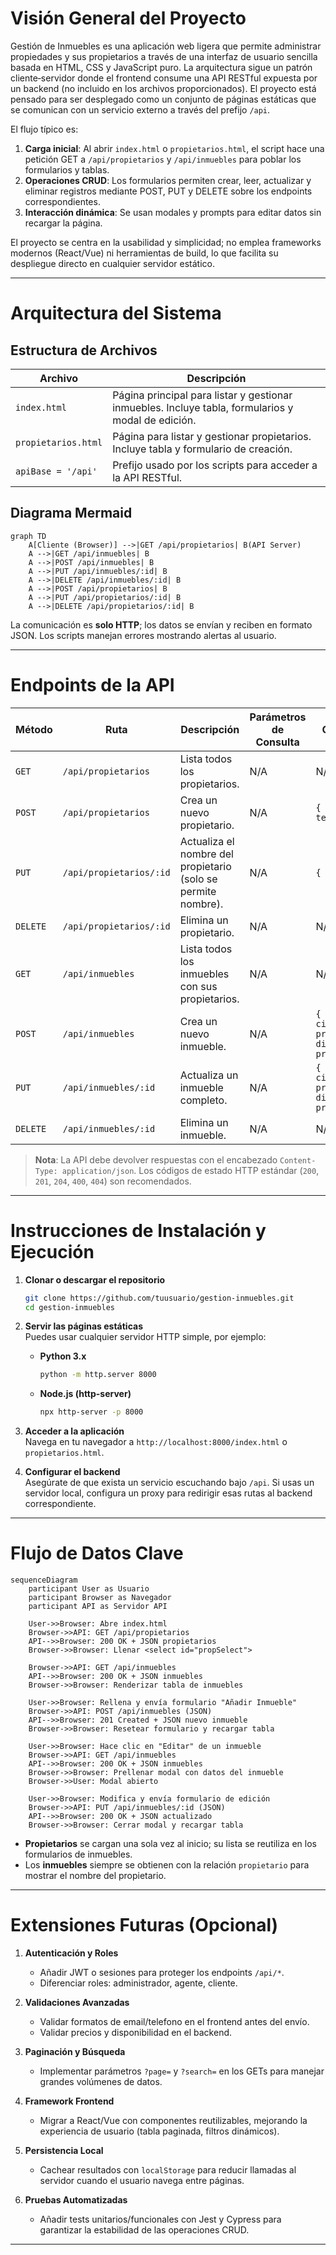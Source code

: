 # Visión General del Proyecto

Gestión de Inmuebles es una aplicación web ligera que permite administrar propiedades y sus propietarios a través de una interfaz de usuario sencilla basada en HTML, CSS y JavaScript puro. La arquitectura sigue un patrón cliente‑servidor donde el frontend consume una API RESTful expuesta por un backend (no incluido en los archivos proporcionados). El proyecto está pensado para ser desplegado como un conjunto de páginas estáticas que se comunican con un servicio externo a través del prefijo `/api`.

El flujo típico es:
1. **Carga inicial**: Al abrir `index.html` o `propietarios.html`, el script hace una petición GET a `/api/propietarios` y `/api/inmuebles` para poblar los formularios y tablas.
2. **Operaciones CRUD**: Los formularios permiten crear, leer, actualizar y eliminar registros mediante POST, PUT y DELETE sobre los endpoints correspondientes.
3. **Interacción dinámica**: Se usan modales y prompts para editar datos sin recargar la página.

El proyecto se centra en la usabilidad y simplicidad; no emplea frameworks modernos (React/Vue) ni herramientas de build, lo que facilita su despliegue directo en cualquier servidor estático.

---

# Arquitectura del Sistema

## Estructura de Archivos
| Archivo | Descripción |
|---------|-------------|
| `index.html` | Página principal para listar y gestionar inmuebles. Incluye tabla, formularios y modal de edición. |
| `propietarios.html` | Página para listar y gestionar propietarios. Incluye tabla y formulario de creación. |
| `apiBase = '/api'` | Prefijo usado por los scripts para acceder a la API RESTful. |

## Diagrama Mermaid

```mermaid
graph TD
    A[Cliente (Browser)] -->|GET /api/propietarios| B(API Server)
    A -->|GET /api/inmuebles| B
    A -->|POST /api/inmuebles| B
    A -->|PUT /api/inmuebles/:id| B
    A -->|DELETE /api/inmuebles/:id| B
    A -->|POST /api/propietarios| B
    A -->|PUT /api/propietarios/:id| B
    A -->|DELETE /api/propietarios/:id| B
```

La comunicación es **solo HTTP**; los datos se envían y reciben en formato JSON. Los scripts manejan errores mostrando alertas al usuario.

---

# Endpoints de la API

| Método | Ruta | Descripción | Parámetros de Consulta | Cuerpo (JSON) |
|--------|------|-------------|-----------------------|---------------|
| `GET` | `/api/propietarios` | Lista todos los propietarios. | N/A | N/A |
| `POST` | `/api/propietarios` | Crea un nuevo propietario. | N/A | `{ nombre, email?, telefono? }` |
| `PUT` | `/api/propietarios/:id` | Actualiza el nombre del propietario (solo se permite nombre). | N/A | `{ nombre }` |
| `DELETE` | `/api/propietarios/:id` | Elimina un propietario. | N/A | N/A |
| `GET` | `/api/inmuebles` | Lista todos los inmuebles con sus propietarios. | N/A | N/A |
| `POST` | `/api/inmuebles` | Crea un nuevo inmueble. | N/A | `{ direccion, ciudad, tipo, precio_alquiler?, disponible, propietario_id }` |
| `PUT` | `/api/inmuebles/:id` | Actualiza un inmueble completo. | N/A | `{ id, direccion, ciudad, tipo, precio_alquiler?, disponible, propietario_id }` |
| `DELETE` | `/api/inmuebles/:id` | Elimina un inmueble. | N/A | N/A |

> **Nota**: La API debe devolver respuestas con el encabezado `Content-Type: application/json`. Los códigos de estado HTTP estándar (`200`, `201`, `204`, `400`, `404`) son recomendados.

---

# Instrucciones de Instalación y Ejecución

1. **Clonar o descargar el repositorio**  
   ```bash
   git clone https://github.com/tuusuario/gestion-inmuebles.git
   cd gestion-inmuebles
   ```

2. **Servir las páginas estáticas**  
   Puedes usar cualquier servidor HTTP simple, por ejemplo:

   - **Python 3.x**  
     ```bash
     python -m http.server 8000
     ```
   - **Node.js (http-server)**  
     ```bash
     npx http-server -p 8000
     ```

3. **Acceder a la aplicación**  
   Navega en tu navegador a `http://localhost:8000/index.html` o `propietarios.html`.

4. **Configurar el backend**  
   Asegúrate de que exista un servicio escuchando bajo `/api`. Si usas un servidor local, configura un proxy para redirigir esas rutas al backend correspondiente.

---

# Flujo de Datos Clave

```mermaid
sequenceDiagram
    participant User as Usuario
    participant Browser as Navegador
    participant API as Servidor API

    User->>Browser: Abre index.html
    Browser->>API: GET /api/propietarios
    API-->>Browser: 200 OK + JSON propietarios
    Browser->>Browser: Llenar <select id="propSelect">
    
    Browser->>API: GET /api/inmuebles
    API-->>Browser: 200 OK + JSON inmuebles
    Browser->>Browser: Renderizar tabla de inmuebles
    
    User->>Browser: Rellena y envía formulario "Añadir Inmueble"
    Browser->>API: POST /api/inmuebles (JSON)
    API-->>Browser: 201 Created + JSON nuevo inmueble
    Browser->>Browser: Resetear formulario y recargar tabla
    
    User->>Browser: Hace clic en "Editar" de un inmueble
    Browser->>API: GET /api/inmuebles
    API-->>Browser: 200 OK + JSON inmuebles
    Browser->>Browser: Prellenar modal con datos del inmueble
    Browser->>User: Modal abierto
    
    User->>Browser: Modifica y envía formulario de edición
    Browser->>API: PUT /api/inmuebles/:id (JSON)
    API-->>Browser: 200 OK + JSON actualizado
    Browser->>Browser: Cerrar modal y recargar tabla
```

- **Propietarios** se cargan una sola vez al inicio; su lista se reutiliza en los formularios de inmuebles.
- Los **inmuebles** siempre se obtienen con la relación `propietario` para mostrar el nombre del propietario.

---

# Extensiones Futuras (Opcional)

1. **Autenticación y Roles**  
   - Añadir JWT o sesiones para proteger los endpoints `/api/*`.  
   - Diferenciar roles: administrador, agente, cliente.

2. **Validaciones Avanzadas**  
   - Validar formatos de email/telefono en el frontend antes del envío.  
   - Validar precios y disponibilidad en el backend.

3. **Paginación y Búsqueda**  
   - Implementar parámetros `?page=` y `?search=` en los GETs para manejar grandes volúmenes de datos.

4. **Framework Frontend**  
   - Migrar a React/Vue con componentes reutilizables, mejorando la experiencia de usuario (tabla paginada, filtros dinámicos).

5. **Persistencia Local**  
   - Cachear resultados con `localStorage` para reducir llamadas al servidor cuando el usuario navega entre páginas.

6. **Pruebas Automatizadas**  
   - Añadir tests unitarios/funcionales con Jest y Cypress para garantizar la estabilidad de las operaciones CRUD.

---
